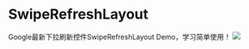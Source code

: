 # SwipeRefreshLayout
Google最新下拉刷新控件SwipeRefreshLayout Demo，学习简单使用！
![](http://raw.github.com/yangweidong/SwipeRefreshLayout/master/images-folder/Screenshot.png)